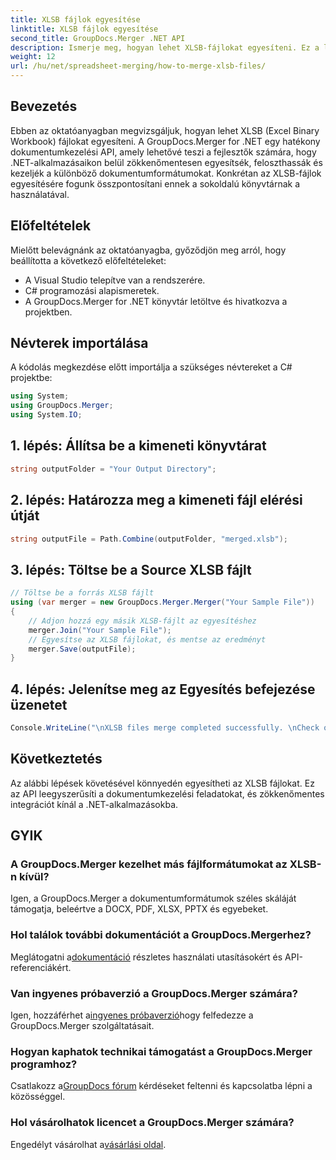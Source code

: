 ```yaml
---
title: XLSB fájlok egyesítése
linktitle: XLSB fájlok egyesítése
second_title: GroupDocs.Merger .NET API
description: Ismerje meg, hogyan lehet XLSB-fájlokat egyesíteni. Ez a lépésenkénti útmutató leegyszerűsíti a dokumentumkezelési feladatokat.
weight: 12
url: /hu/net/spreadsheet-merging/how-to-merge-xlsb-files/
---
```

## Bevezetés
Ebben az oktatóanyagban megvizsgáljuk, hogyan lehet XLSB (Excel Binary Workbook) fájlokat egyesíteni. A GroupDocs.Merger for .NET egy hatékony dokumentumkezelési API, amely lehetővé teszi a fejlesztők számára, hogy .NET-alkalmazásaikon belül zökkenőmentesen egyesítsék, feloszthassák és kezeljék a különböző dokumentumformátumokat. Konkrétan az XLSB-fájlok egyesítésére fogunk összpontosítani ennek a sokoldalú könyvtárnak a használatával.
## Előfeltételek
Mielőtt belevágnánk az oktatóanyagba, győződjön meg arról, hogy beállította a következő előfeltételeket:
- A Visual Studio telepítve van a rendszerére.
- C# programozási alapismeretek.
- A GroupDocs.Merger for .NET könyvtár letöltve és hivatkozva a projektben.
  

## Névterek importálása
A kódolás megkezdése előtt importálja a szükséges névtereket a C# projektbe:
```csharp
using System; 
using GroupDocs.Merger;
using System.IO;
```
## 1. lépés: Állítsa be a kimeneti könyvtárat
```csharp
string outputFolder = "Your Output Directory";
```
## 2. lépés: Határozza meg a kimeneti fájl elérési útját
```csharp
string outputFile = Path.Combine(outputFolder, "merged.xlsb");
```
## 3. lépés: Töltse be a Source XLSB fájlt
```csharp
// Töltse be a forrás XLSB fájlt
using (var merger = new GroupDocs.Merger.Merger("Your Sample File"))
{
    // Adjon hozzá egy másik XLSB-fájlt az egyesítéshez
    merger.Join("Your Sample File");
    // Egyesítse az XLSB fájlokat, és mentse az eredményt
    merger.Save(outputFile);
}
```
## 4. lépés: Jelenítse meg az Egyesítés befejezése üzenetet
```csharp
Console.WriteLine("\nXLSB files merge completed successfully. \nCheck output in {0}", outputFolder);
```

## Következtetés
Az alábbi lépések követésével könnyedén egyesítheti az XLSB fájlokat. Ez az API leegyszerűsíti a dokumentumkezelési feladatokat, és zökkenőmentes integrációt kínál a .NET-alkalmazásokba.

## GYIK
### A GroupDocs.Merger kezelhet más fájlformátumokat az XLSB-n kívül?
Igen, a GroupDocs.Merger a dokumentumformátumok széles skáláját támogatja, beleértve a DOCX, PDF, XLSX, PPTX és egyebeket.
### Hol találok további dokumentációt a GroupDocs.Mergerhez?
 Meglátogatni a[dokumentáció](https://tutorials.groupdocs.com/merger/net/) részletes használati utasításokért és API-referenciákért.
### Van ingyenes próbaverzió a GroupDocs.Merger számára?
 Igen, hozzáférhet a[ingyenes próbaverzió](https://releases.groupdocs.com/)hogy felfedezze a GroupDocs.Merger szolgáltatásait.
### Hogyan kaphatok technikai támogatást a GroupDocs.Merger programhoz?
 Csatlakozz a[GroupDocs fórum](https://forum.groupdocs.com/c/merger/32) kérdéseket feltenni és kapcsolatba lépni a közösséggel.
### Hol vásárolhatok licencet a GroupDocs.Merger számára?
 Engedélyt vásárolhat a[vásárlási oldal](https://purchase.groupdocs.com/buy).